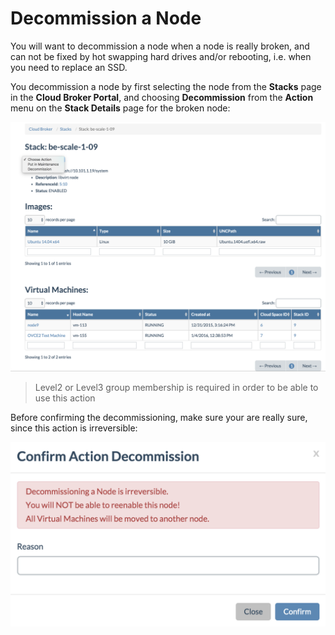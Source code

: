 # Decommission a Node

You will want to decommission a node when a node is really broken, and can not be fixed by hot swapping hard drives and/or rebooting, i.e. when you need to replace an SSD.

You decommission a node by first selecting the node from the **Stacks** page in the **Cloud Broker Portal**, and choosing **Decommission** from the **Action** menu on the **Stack Details** page for the broken node:

![](../../.gitbook/assets/maintenance%20%281%29.png)

> Level2 or Level3 group membership is required in order to be able to use this action

Before confirming the decommissioning, make sure your are really sure, since this action is irreversible:

![](../../.gitbook/assets/decommission.png)


